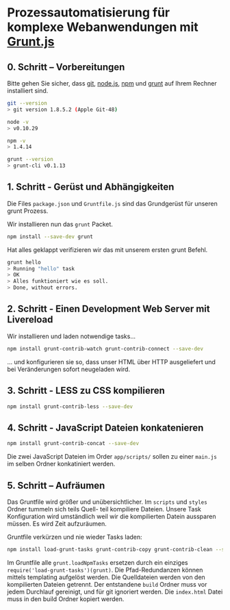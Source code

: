 # Prozessautomatisierung für komplexe Webanwendungen mit [Grunt.js](http://gruntjs.com/)

## 0. Schritt – Vorbereitungen

Bitte gehen Sie sicher, dass [git](http://git-scm.com/), [node.js](http://nodejs.org/), [npm](https://www.npmjs.org/) und [grunt](http://gruntjs.com/) auf Ihrem Rechner installiert sind.

```bash
git --version
> git version 1.8.5.2 (Apple Git-48)

node -v
> v0.10.29

npm -v
> 1.4.14

grunt --version
> grunt-cli v0.1.13
```

## 1. Schritt - Gerüst und Abhängigkeiten

Die Files `package.json` und `Gruntfile.js` sind das Grundgerüst für unseren grunt Prozess.

Wir installieren nun das `grunt` Packet.

```bash
npm install --save-dev grunt
```

Hat alles geklappt verifizieren wir das mit unserem ersten grunt Befehl.

```bash
grunt hello
> Running "hello" task
> OK
> Alles funktioniert wie es soll.
> Done, without errors.
```

## 2. Schritt - Einen Development Web Server mit Livereload

Wir installieren und laden notwendige tasks…

```bash
npm install grunt-contrib-watch grunt-contrib-connect --save-dev
```

… und konfigurieren sie so, dass unser HTML über HTTP ausgeliefert und bei Veränderungen sofort neugeladen wird.

## 3. Schritt - LESS zu CSS kompilieren

```bash
npm install grunt-contrib-less --save-dev
```

## 4. Schritt - JavaScript Dateien konkatenieren

```bash
npm install grunt-contrib-concat --save-dev
```

Die zwei JavaScript Dateien im Order `app/scripts/` sollen zu einer `main.js` im selben Ordner konkatiniert werden.

## 5. Schritt – Aufräumen
Das Gruntfile wird größer und unübersichtlicher. Im `scripts` und `styles` Ordner tummeln sich teils Quell- teil kompiliere Dateien. Unsere Task Konfiguration wird umständlich weil wir die kompilierten Datein aussparen müssen. Es wird Zeit aufzuräumen.

Gruntfile verkürzen und nie wieder Tasks laden:
```bash
npm install load-grunt-tasks grunt-contrib-copy grunt-contrib-clean --save-dev
```

Im Gruntfile alle `grunt.loadNpmTasks` ersetzen durch ein einziges `require('load-grunt-tasks')(grunt)`. Die Pfad-Redundanzen können mittels templating aufgelöst werden. Die Quelldateien werden von den kompilierten Dateien getrennt. Der entstandene `build` Ordner muss vor jedem Durchlauf gereinigt, und für git ignoriert werden. Die `index.html` Datei muss in den build Ordner kopiert werden.
